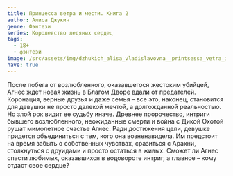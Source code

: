 ```yaml
---
title: Принцесса ветра и мести. Книга 2
author: Алиса Джукич
genre: Фэнтези
series: Королевство ледяных сердец
tags:
  - 18+
  - фэнтези
image: /src/assets/img/dzhukich_alisa_vladislavovna__printsessa_vetra_i_mesti.jpeg
have: true
---
```

После побега от возлюбленного, оказавшегося жестоким убийцей, Агнес ждет новая жизнь в Благом Дворе вдали от предателей. Коронация, верные друзья и даже семья – все это, наконец, становится для девушки не просто далекой мечтой, а долгожданной реальностью. Но злой рок видит ее судьбу иначе. Древнее пророчество, интриги бывшего возлюбленного, неожиданные смерти и война с Дикой Охотой рушат мимолетное счастье Агнес. Ради достижения цели, девушке придется объединиться с тем, кого она возненавидела. Им предстоит на время забыть о собственных чувствах, сразиться с Арахни, столкнуться с друидами и просто остаться в живых. Сможет ли Агнес спасти любимых, оказавшихся в водовороте интриг, а главное – кому отдаст свое сердце?
